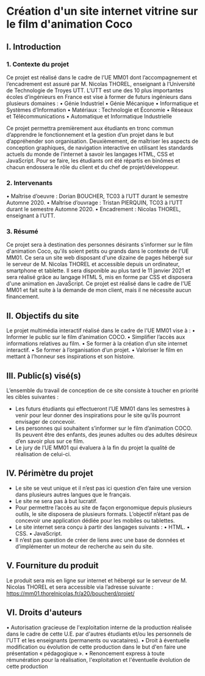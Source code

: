 # Création d'un site internet vitrine sur le film d'animation Coco

## I. Introduction
### 1. Contexte du projet
Ce projet est réalisé dans le cadre de l’UE MM01 dont l’accompagnement et l’encadrement est assuré par M. Nicolas THOREL, enseignant à l’Université de Technologie de Troyes UTT.
L’UTT est une des 10 plus importantes écoles d’ingénieurs en France est vise à former de futurs ingénieurs dans plusieurs domaines :
• Génie Industriel
• Génie Mécanique
• Informatique et Systèmes d’Information
• Matériaux : Technologie et Économie
• Réseaux et Télécommunications
• Automatique et Informatique Industrielle


Ce projet permettra premièrement aux étudiants en tronc commun d’apprendre le fonctionnement et la gestion d’un projet dans le but d’appréhender son organisation. Deuxièmement, de maîtriser les aspects de conception graphiques, de navigation interactive en utilisant les standards actuels du monde de l’internet à savoir les langages HTML, CSS et JavaScript.
Pour se faire, les étudiants ont été répartis en binômes et chacun endossera le rôle du client et du chef de projet/développeur.

### 2. Intervenants
• Maîtrise d’oeuvre : Dorian BOUCHER, TC03 à l’UTT durant le semestre Automne 2020.
• Maîtrise d’ouvrage : Tristan PIERQUIN, TC03 à l’UTT durant le semestre Automne 2020.
• Encadrement : Nicolas THOREL, enseignant à l’UTT.

### 3. Résumé
Ce projet sera à destination des personnes désirants s'informer sur le film d'animation Coco, qu'ils soient petits ou grands dans le contexte de l'UE MM01. Ce sera un site web disposant d'une dizaine de pages hébergé sur le serveur de M. Nicolas THOREL et accessible depuis un ordinateur, smartphone et tablette. Il sera disponible au plus tard le 11 janvier 2021 et sera réalisé grâce au langage HTML 5, mis en forme par CSS et disposera d'une animation en JavaScript. Ce projet est réalisé dans le cadre de l'UE MM01 et fait suite à la demande de mon client, mais il ne nécessite aucun financement.


## II. Objectifs du site
Le projet multimédia interactif réalisé dans le cadre de l'UE MM01 vise à :
• Informer le public sur le film d’animation COCO.
• Simplifier l’accès aux informations relatives au film.
• Se former à la création d’un site internet interactif.
• Se former à l’organisation d’un projet.
• Valoriser le film en mettant à l’honneur ses inspirations et son histoire.

## III. Public(s) visé(s)
L’ensemble du travail de conception de ce site consiste à toucher en priorité les cibles suivantes :
- Les futurs étudiants qui effectueront l’UE MM01 dans les semestres à venir pour leur donner des inspirations pour le site qu’ils pourront envisager de concevoir.
- Les personnes qui souhaitent s’informer sur le film d’animation COCO. Ils peuvent être des enfants, des jeunes adultes ou des adultes désireux d’en savoir plus sur ce film.
- Le jury de l’UE MM01 qui évaluera à la fin du projet la qualité de réalisation de celui-ci.


## IV. Périmètre du projet
- Le site se veut unique et il n’est pas ici question d’en faire une version dans plusieurs autres langues que le français.
- Le site ne sera pas à but lucratif.
- Pour permettre l’accès au site de façon ergonomique depuis plusieurs outils, le site disposera de plusieurs formats. L’objectif n’étant pas de concevoir une application dédiée pour les mobiles ou tablettes.
- Le site internet sera conçu à partir des langages suivants :
• HTML.
• CSS.
• JavaScript.
- Il n’est pas question de créer de liens avec une base de données et d’implémenter un moteur de recherche au sein du site.

## V. Fourniture du produit
Le produit sera mis en ligne sur internet et hébergé sur le serveur de M. Nicolas THOREL et sera accessible via l’adresse suivante :
https://mm01.thorelnicolas.fr/a20/boucherd/projet/

## VI. Droits d'auteurs
• Autorisation gracieuse de l'exploitation interne de la production réalisée dans le cadre de cette U.E. par d'autres étudiants et/ou les personnels de l'UTT et les enseignants (permanents ou vacataires).
• Droit à éventuelle modification ou évolution de cette production dans le but d'en faire une présentation « pédagogique ».
• Renoncement express à toute rémunération pour la réalisation, l'exploitation et l'éventuelle évolution de cette production
